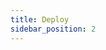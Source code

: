 ```yaml
---
title: Deploy
sidebar_position: 2
---
```


<head>
  <link rel="canonical" href="https://main--longhornio-docusaurus.netlify.app/index"/>
</head>
